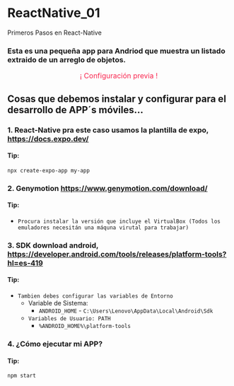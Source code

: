 # ReactNative_01
Primeros Pasos en React-Native

### Esta es una pequeña app para Andriod que muestra un listado extraido de un arreglo de objetos.

<p style="color:#f92850; font-size: 16px; text-align:center;">¡ Configuración previa !</p>

## Cosas que debemos instalar y configurar para el desarrollo de APP´s móviles...
### 1. React-Native pra este caso usamos la plantilla de expo, https://docs.expo.dev/

#### Tip:

    npx create-expo-app my-app

### 2. Genymotion https://www.genymotion.com/download/

#### Tip:

- `Procura instalar la versión que incluye el VirtualBox (Todos los emuladores necesitán una máquna virutal para trabajar)`

### 3. SDK download android, https://developer.android.com/tools/releases/platform-tools?hl=es-419

#### Tip:

- `Tambien debes configurar las variables de Entorno`
    - Variable de Sistema:
      -    `ANDROID_HOME`
          -   `C:\Users\Lenovo\AppData\Local\Android\Sdk`
    - `Variables de Usuario: PATH`
      -    `%ANDROID_HOME%\platform-tools`
     
### 4. ¿Cómo ejecutar mi APP?

#### Tip:

    npm start
